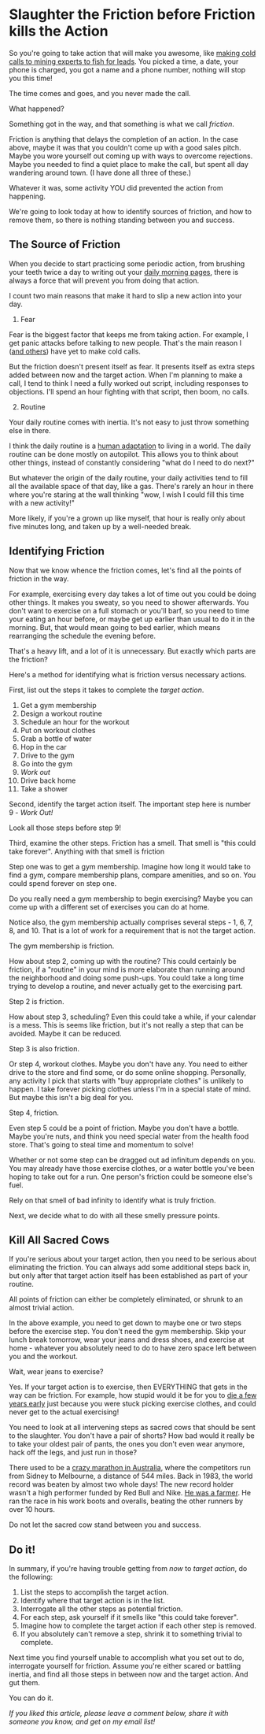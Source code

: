 Slaughter the Friction before Friction kills the Action
=======================================================

So you're going to take action that will make you awesome, like [making cold calls to mining experts to fish for leads](https://distractedfortune.com/cold-calls-your-secret-weapon-for-growth/).  You picked a time, a date, your phone is charged, you got a name and a phone number, nothing will stop you this time!

The time comes and goes, and you never made the call.

What happened?

Something got in the way, and that something is what we call *friction*.

Friction is anything that delays the completion of an action.  In the case above, maybe it was that you couldn't come up with a good sales pitch.  Maybe you wore yourself out coming up with ways to overcome rejections.  Maybe you needed to find a quiet place to make the call, but spent all day wandering around town.  (I have done all three of these.)

Whatever it was, some activity YOU did prevented the action from happening.

We're going to look today at how to identify sources of friction, and how to remove them, so there is nothing standing between you and success.

## The Source of Friction

When you decide to start practicing some periodic action, from brushing your teeth twice a day to writing out your [daily morning pages](https://distractedfortune.com/unlock-your-subconscious-the-power-of-morning-pages/), there is always a force that will prevent you from doing that action.

I count two main reasons that make it hard to slip a new action into your day.

1. Fear

Fear is the biggest factor that keeps me from taking action.  For example, I get panic attacks before talking to new people.  That's the main reason I ([and others](https://smartleadmarketing.co.uk/hints-tips/telephobia-the-surprising-psychology-behind-cold-calling-fear-and-how-to-beat-it/)) have yet to make cold calls.

But the friction doesn't present itself as fear.  It presents itself as extra steps added between now and the target action.  When I'm planning to make a call, I tend to think I need a fully worked out script, including responses to objections.  I'll spend an hour fighting with that script, then boom, no calls.

2. Routine

Your daily routine comes with inertia.  It's not easy to just throw something else in there.

I think the daily routine is a [human adaptation](https://distractedfortune.com/beast-rider-and-marshall-how-to-get-control-of-yourself/) to living in a world.  The daily routine can be done mostly on autopilot.  This allows you to think about other things, instead of constantly considering "what do I need to do next?"

But whatever the origin of the daily routine, your daily activities tend to fill all the available space of that day, like a gas.  There's rarely an hour in there where you're staring at the wall thinking "wow, I wish I could fill this time with a new activity!"

More likely, if you're a grown up like myself, that hour is really only about five minutes long, and taken up by a well-needed break.

## Identifying Friction

Now that we know whence the friction comes, let's find all the points of friction in the way.

For example, exercising every day takes a lot of time out you could be doing other things.  It makes you sweaty, so you need to shower afterwards.  You don't want to exercise on a full stomach or you'll barf, so you need to time your eating an hour before, or maybe get up earlier than usual to do it in the morning.  But, that would mean going to bed earlier, which means rearranging the schedule the evening before.

That's a heavy lift, and a lot of it is unnecessary.  But exactly which parts are the friction?

Here's a method for identifying what is friction versus necessary actions.

First, list out the steps it takes to complete the _target action_.

1. Get a gym membership
2. Design a workout routine
3. Schedule an hour for the workout
4. Put on workout clothes
5. Grab a bottle of water
6. Hop in the car
7. Drive to the gym
8. Go into the gym
9. _Work out_
10. Drive back home
11. Take a shower

Second, identify the target action itself.  The important step here is number 9 - *Work Out!*

Look all those steps before step 9!

Third, examine the other steps.  Friction has a smell.  That smell is "this could take forever".  Anything with that smell is friction

Step one was to get a gym membership.  Imagine how long it would take to find a gym, compare membership plans, compare amenities, and so on.  You could spend forever on step one.

Do you really need a gym membership to begin exercising?  Maybe you can come up with a different set of exercises you can do at home.

Notice also, the gym membership actually comprises several steps - 1, 6, 7, 8, and 10.  That is a lot of work for a requirement that is not the target action.

The gym membership is friction.

How about step 2, coming up with the routine?  This could certainly be friction, if a "routine" in your mind is more elaborate than running around the neighborhood and doing some push-ups.  You could take a long time trying to develop a routine, and never actually get to the exercising part.

Step 2 is friction.

How about step 3, scheduling?  Even this could take a while, if your calendar is a mess.  This is seems like friction, but it's not really a step that can be avoided.  Maybe it can be reduced.

Step 3 is also friction.

Or step 4, workout clothes.  Maybe you don't have any.  You need to either drive to the store and find some, or do some online shopping.  Personally, any activity I pick that starts with "buy appropriate clothes" is unlikely to happen.  I take forever picking clothes unless I'm in a special state of mind.  But maybe this isn't a big deal for you.

Step 4, friction.

Even step 5 could be a point of friction.  Maybe you don't have a bottle.  Maybe you're nuts, and think you need special water from the health food store.  That's going to steal time and momentum to solve!

Whether or not some step can be dragged out ad infinitum depends on you.  You may already have those exercise clothes, or a water bottle you've been hoping to take out for a run.  One person's friction could be someone else's fuel.

Rely on that smell of bad infinity to identify what is truly friction.

Next, we decide what to do with all these smelly pressure points.

## Kill All Sacred Cows

If you're serious about your target action, then you need to be serious about eliminating the friction.  You can always add some additional steps back in, but only after that target action itself has been established as part of your routine.

All points of friction can either be completely eliminated, or shrunk to an almost trivial action.

In the above example, you need to get down to maybe one or two steps before the exercise step.  You don't need the gym membership.  Skip your lunch break tomorrow, wear your jeans and dress shoes, and exercise at home - whatever you absolutely need to do to have zero space left between you and the workout.

Wait, wear jeans to exercise?

Yes.  If your target action is to exercise, then EVERYTHING that gets in the way can be friction.  For example, how stupid would it be for you to [die a few years early](https://pmc.ncbi.nlm.nih.gov/articles/PMC3395188/) just because you were stuck picking exercise clothes, and could never get to the actual exercising!

You need to look at all intervening steps as sacred cows that should be sent to the slaughter.  You don't have a pair of shorts?  How bad would it really be to take your oldest pair of pants, the ones you don't even wear anymore, hack off the legs, and just run in those?

There used to be a [crazy marathon in Australia](https://en.wikipedia.org/wiki/Sydney_to_Melbourne_Ultramarathon), where the competitors run from Sidney to Melbourne, a distance of 544 miles.  Back in 1983, the world record was beaten by almost two whole days!  The new record holder wasn't a high performer funded by Red Bull and Nike.  [He was a farmer](https://elitefeet.com/the-legend-of-cliff-young/).  He ran the race in his work boots and overalls, beating the other runners by over 10 hours.

Do not let the sacred cow stand between you and success.

## Do it!

In summary, if you're having trouble getting from _now_ to _target action_, do the following:

1. List the steps to accomplish the target action.
2. Identify where that target action is in the list.
3. Interrogate all the other steps as potential friction.
4. For each step, ask yourself if it smells like "this could take forever".
5. Imagine how to complete the target action if each other step is removed.
6. If you absolutely can't remove a step, shrink it to something trivial to complete.

Next time you find yourself unable to accomplish what you set out to do, interrogate yourself for friction.  Assume you're either scared or battling inertia, and find all those steps in between now and the target action.  And gut them.

You can do it.

_If you liked this article, please leave a comment below, share it with someone you know, and get on my email list!_

